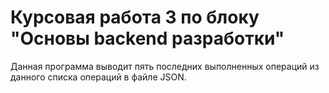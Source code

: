 # Курсовая работа 3 по блоку "Основы backend разработки"

Данная программа выводит пять последних выполненных операций из данного списка операций в файле JSON.

